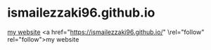 # ismailezzaki96.github.io

[my website](https://ismailezzaki96.github.io/)
<a href="https://ismailezzaki96.github.io/" \rel="follow" rel="follow">my website</a>
